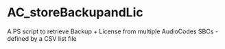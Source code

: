 # AC_storeBackupandLic
A PS script to retrieve Backup + License from multiple AudioCodes SBCs - defined by a CSV list file
